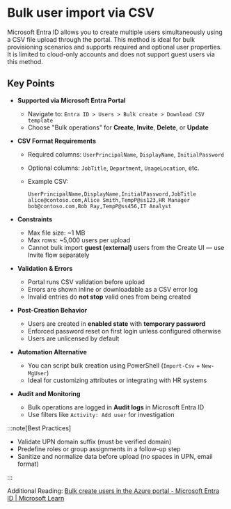 # Bulk user import via CSV

Microsoft Entra ID allows you to create multiple users simultaneously using a CSV file upload through the portal. This method is ideal for bulk provisioning scenarios and supports required and optional user properties. It is limited to cloud-only accounts and does not support guest users via this method.

## Key Points

- **Supported via Microsoft Entra Portal**
  - Navigate to: `Entra ID > Users > Bulk create > Download CSV template`
  - Choose "Bulk operations" for **Create**, **Invite**, **Delete**, or **Update**
- **CSV Format Requirements**
  - Required columns: `UserPrincipalName`, `DisplayName`, `InitialPassword`
  - Optional columns: `JobTitle`, `Department`, `UsageLocation`, etc.
  - Example CSV:

    ``` csv
    UserPrincipalName,DisplayName,InitialPassword,JobTitle 
    alice@contoso.com,Alice Smith,TempP@ss123,HR Manager 
    bob@contoso.com,Bob Ray,TempP@ss456,IT Analyst 
    ```

- **Constraints**
  - Max file size: ~1 MB
  - Max rows: ~5,000 users per upload
  - Cannot bulk import **guest (external)** users from the Create UI — use Invite flow separately
- **Validation & Errors**
  - Portal runs CSV validation before upload
  - Errors are shown inline or downloadable as a CSV error log
  - Invalid entries do **not stop** valid ones from being created
- **Post-Creation Behavior**
  - Users are created in **enabled state** with **temporary password**
  - Enforced password reset on first login unless configured otherwise
  - Users are unlicensed by default
- **Automation Alternative**
  - You can script bulk creation using PowerShell (`Import-Csv` + `New-MgUser`)
  - Ideal for customizing attributes or integrating with HR systems
- **Audit and Monitoring**
  - Bulk operations are logged in **Audit logs** in Microsoft Entra ID
  - Use filters like `Activity: Add user` for investigation

:::note[Best Practices]

- Validate UPN domain suffix (must be verified domain)
- Predefine roles or group assignments in a follow-up step
- Sanitize and normalize data before upload (no spaces in UPN, email format)

:::

Additional Reading: [Bulk create users in the Azure portal - Microsoft Entra ID | Microsoft Learn](https://learn.microsoft.com/en-us/entra/identity/users/users-bulk-add)
